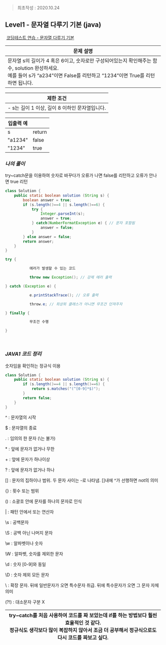 > 최초작성 : 2020.10.24

## **Level1 - 문자열 다루기 기본 (java)**

 [코딩테스트 연습 - 문자열 다루기 기본](https://programmers.co.kr/learn/courses/30/lessons/12918)

| **문제 설명** |
| --- |
| 문자열 s의 길이가 4 혹은 6이고, 숫자로만 구성되어있는지 확인해주는 함수, solution 완성하세요.<br>예를 들어 s가 “a234”이면 False를 리턴하고 “1234”이면 True를 리턴하면 됩니다. |

| **제한 조건** |
| --- |
|   -   s는 길이 1 이상, 길이 8 이하인 문자열입니다.   |

| **​입출력 예**    |  |
| --- | --- |
| s | return |
| "a1234" | false |
| "1234" | true |

### _**나의 풀이**_

try~catch문을 이용하여 숫자로 바꾸다가 오류가 나면 false를 리턴하고 오류가 안나면 true 리턴

```java
class Solution {
	public static boolean solution (String s) {
		boolean answer = true;
		if (s.length()==4 || s.length()==6) {
			try {
				Integer.parseInt(s);
				answer = true;
			} catch(NumberFormatException e) { // 문자 포함됨
				answer = false;
			}
		} else answer = false;
		return answer;
	}
}
```
```java
try {

           에러가 발생할 수 있는 코드

           throw new Exception(); // 강제 에러 출력

} catch (Exception e) {

           e.printStackTrace(); // 오류 출력

           throw.e; // 최상위 클래스가 아니면 무조건 던져주자

} finally {

           무조건 수행

}
```
​

### _**JAVA1 코드 정리**_

숫자임을 확인하는 정규식 이용

```java
class Solution {
	public static boolean solution (String s) {
		if (s.length()==4 || s.length()==6) {
			return s.matches("(^[0-9]*$)");
		}
		return false;
	}
}
```

^ : 문자열의 시작

$ : 문자열의 종료

. : 임의의 한 문자 (\\는 불가)

\* : 앞에 문자가 없거나 무한

\+ : 앞에 문자가 하나이상

? : 앞에 문자가 없거나 하나

\[\] : 문자의 집하이나 범위. 두 문자 사이는 -로 나타냄. \[\]내에 ^가 선행하면 not의 의미

{} : 횟수 또는 범위

() : 소괄호 안에 문자를 하나의 문자로 인식

| : 패턴 안에서 또는 연산자

\\s : 공백문자

\\S : 공백 아닌 나머지 문자

\\w : 알파벳이나 숫자

\\W : 알파벳, 숫자를 제외한 문자

\\d : 숫자 \[0-9\]와 동일

\\D : 숫자 제외 모든 문자

\\ : 확장 문자. 뒤에 일반문자가 오면 특수문자 취급. 뒤에 특수문자가 오면 그 문자 자체 의미

(?!) : 대소문자 구분 X

| try~catch를 처음 사용하여 코드를 짜 보았는데 if를 하는 방법보다 훨씬 효율적인 것 같다.<br>정규식도 생각보다 많이 복잡하지 않아서 조금 더 공부해서 정규식으로도 다시 코드를 짜보고 싶다. |
| --- |